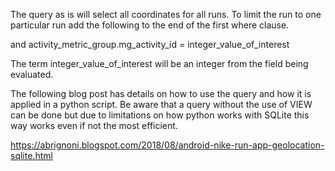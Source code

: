 The query as is will select all coordinates for all runs. To limit the run to one particular run add the following
to the end of the first where clause. 

and activity_metric_group.mg_activity_id = integer_value_of_interest

The term integer_value_of_interest will be an integer from the field being evaluated.

The following blog post has details on how to use the query and how it is applied in a python script.
Be aware that a query without the use of VIEW can be done but due to limitations on how python works with SQLite this way works
even if not the most efficient.

https://abrignoni.blogspot.com/2018/08/android-nike-run-app-geolocation-sqlite.html
